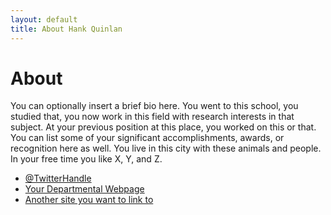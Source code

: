 ```yaml
---
layout: default
title: About Hank Quinlan
---
```

<html>

<h1>About</h1>
			<p>You can optionally insert a brief bio here. You went to this school, you studied that, you now work in this field with research interests in that subject. At your previous position at this place, you worked on this or that. You can list some of your significant accomplishments, awards, or recognition here as well. You live in this city with these animals and people. In your free time you like X, Y, and Z.</p>

<ul>
<li><a href="#">@TwitterHandle</a></li>
<li><a href="#">Your Departmental Webpage</a></li>
<li><a href="#">Another site you want to link to</a></li>
</ul>
		
	
</html>
